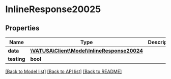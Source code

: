 # InlineResponse20025

## Properties
Name | Type | Description | Notes
------------ | ------------- | ------------- | -------------
**data** | [**\VATUSA\Client\Model\InlineResponse20024**](InlineResponse20024.md) |  | [optional] 
**testing** | **bool** |  | [optional] 

[[Back to Model list]](../README.md#documentation-for-models) [[Back to API list]](../README.md#documentation-for-api-endpoints) [[Back to README]](../README.md)


